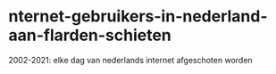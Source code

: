 # nternet-gebruikers-in-nederland-aan-flarden-schieten
2002-2021: elke dag van nederlands internet afgeschoten worden
